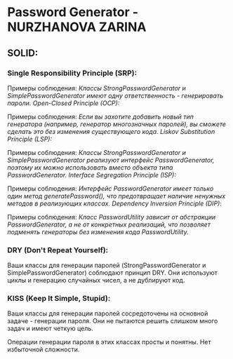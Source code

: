 # Password Generator - NURZHANOVA ZARINA
## SOLID:
### **Single Responsibility Principle (SRP):**

Примеры соблюдения: _Классы StrongPasswordGenerator и SimplePasswordGenerator имеют одну ответственность - генерировать пароли.
Open-Closed Principle (OCP):_

Примеры соблюдения: _Если вы захотите добавить новый тип генератора (например, генератор многозначных паролей), вы сможете сделать это без изменения существующего кода.
Liskov Substitution Principle (LSP):_

Примеры соблюдения: _Классы StrongPasswordGenerator и SimplePasswordGenerator реализуют интерфейс PasswordGenerator, поэтому их можно использовать вместо объекта типа PasswordGenerator.
Interface Segregation Principle (ISP):_

Примеры соблюдения: _Интерфейс PasswordGenerator имеет только один метод generatePassword(), что предотвращает наличие ненужных методов в реализующих классах.
Dependency Inversion Principle (DIP)_:

Примеры соблюдения: _Класс PasswordUtility зависит от абстракции PasswordGenerator, а не от конкретных реализаций, что позволяет подменять генераторы без изменения кода PasswordUtility._

### **DRY (Don't Repeat Yourself):**

Ваши классы для генерации паролей (StrongPasswordGenerator и SimplePasswordGenerator) соблюдают принцип DRY. Они используют циклы и генерацию случайных чисел, а не дублируют код.

### **KISS (Keep It Simple, Stupid):**

Ваши классы для генерации паролей сосредоточены на основной задаче - генерации пароля. Они не пытаются решить слишком много задач и имеют четкую цель.

Операции генерации пароля в этих классах просты и понятны. Нет избыточной сложности.

